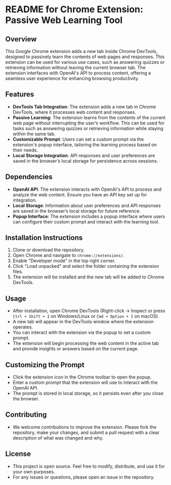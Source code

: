 # README for Chrome Extension: Passive Web Learning Tool

## Overview

This Google Chrome extension adds a new tab inside Chrome DevTools, designed to passively learn the contents of web pages and responses. This extension can be used for various use cases, such as answering quizzes or retrieving information without leaving the current browser tab. The extension interfaces with OpenAI's API to process content, offering a seamless user experience for enhancing browsing productivity.

## Features

* **DevTools Tab Integration**: The extension adds a new tab in Chrome DevTools, where it processes web content and responses.
* **Passive Learning**: The extension learns from the contents of the current web page without interrupting the user’s workflow. This can be used for tasks such as answering quizzes or retrieving information while staying within the same tab.
* **Customizable Prompt**: Users can set a custom prompt via the extension's popup interface, tailoring the learning process based on their needs.
* **Local Storage Integration**: API responses and user preferences are saved in the browser’s local storage for persistence across sessions.

## Dependencies

* **OpenAI API**: The extension interacts with OpenAI's API to process and analyze the web content. Ensure you have an API key set up for integration.
* **Local Storage**: Information about user preferences and API responses are saved in the browser’s local storage for future reference.
* **Popup Interface**: The extension includes a popup interface where users can configure their custom prompt and interact with the learning tool.

## Installation Instructions

1. Clone or download the repository.
2. Open Chrome and navigate to `chrome://extensions/`.
3. Enable "Developer mode" in the top right corner.
4. Click "Load unpacked" and select the folder containing the extension files.
5. The extension will be installed and the new tab will be added to Chrome DevTools.

## Usage

* After installation, open Chrome DevTools (Right-click → Inspect or press `Ctrl + Shift + I` on Windows/Linux or `Cmd + Option + I` on macOS).
* A new tab will appear in the DevTools window where the extension operates.
* You can interact with the extension via the popup to set a custom prompt.
* The extension will begin processing the web content in the active tab and provide insights or answers based on the current page.

## Customizing the Prompt

* Click the extension icon in the Chrome toolbar to open the popup.
* Enter a custom prompt that the extension will use to interact with the OpenAI API.
* The prompt is stored in local storage, so it persists even after you close the browser.

## Contributing
- We welcome contributions to improve the extension. Please fork the repository, make your changes, and submit a pull request with a clear description of what was changed and why.

## License
- This project is open source. Feel free to modify, distribute, and use it for your own purposes.
- For any issues or questions, please open an issue in the repository.
